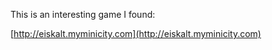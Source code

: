 This is an interesting game I found:

[http://eiskalt.myminicity.com](http://eiskalt.myminicity.com)